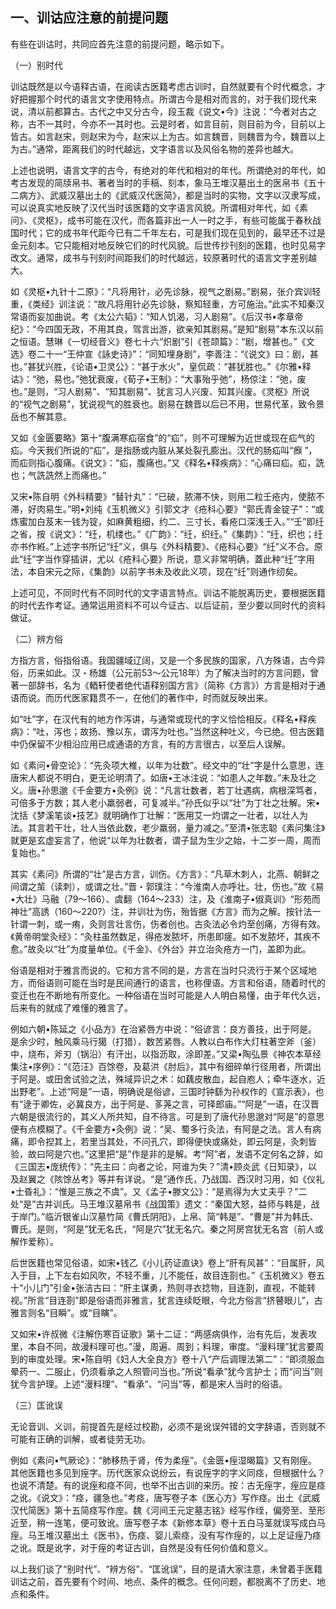 ## 一、训诂应注意的前提问题

有些在训诂时，共同应首先注意的前提问题，略示如下。

（一）别时代

训诂既然是以今语释古语，在阅读古医籍考虑古训时，自然就要有个时代概念，才好把握那个时代的语言文字使用特点。所谓古今是相对而言的，对于我们现代来说，清以前都算古。古代之中又分古今，段玉裁《说文•今》注说：“今者对古之称，古不一其时，今亦不一其时也。云是时者，如言目前，则目前为今，目前以上皆古。如言赵宋，则赵宋为今，赵宋以上为古。如言魏晋，则魏晋为今，魏晋以上为古。”通常，距离我们的时代越远，文字语言以及风俗名物的差异也越大。

上述也说明，语言文字的古今，有绝对的年代和相对的年代。所谓绝对的年代，如考古发现的简牍帛书、著者当时的手稿、刻本，象马王堆汉墓出土的医帛书《五十二病方》、武威汉墓出土的《武威汉代医简》，都是当时的实物，文字以汉隶写成，可以说真实地反映了汉代当时该医籍的文字语言风貌。所谓相对年代，如《素问》、《灵枢》，成书可能在汉代，而各篇非出一人一时之手，有些可能属于春秋战国时代；它的成书年代距今已有二千年左右，可是我们现在见到的，最早还不过是金元刻本。它只能相对地反映它们的时代风貌。后世传抄刊刻的医籍，也时见易字改文。通常，成书与刊刻时间距我们的时代越远，较原著时代的语言文字差别越大。

如《灵枢•九针十二原》：“凡将用针，必先诊脉，视气之剧易。”剧易，张介宾训轻重，《类经》训注说：“故凡将用针必先诊脉，察知轻重，方可施治。”此实不知秦汉常语而妄加曲说。考《太公六韬》：“知人饥渴，习人剧易”。《后汉书•孝章帝纪》：“今四国无政，不用其良，驾言出游，欲亲知其剧易。”是知“剧易”本东汉以前之恒语。慧琳《一切经音义》卷七十六“炽剧”引《苍颉篇》：“剧，增甚也。”《文选》卷二十一“王仲宣《詠史诗》”：“同知埋身剧”，李善注：“《说文》曰：剧，甚也。”甚犹兴胜，《论语•卫灵公》：“甚于水火”，皇侃疏：“甚犹胜也。”《尔雅•释诂》：“弛，易也。”弛犹衰废，《荀子•王制》：“大事殆乎弛”，杨倞注：“弛，废也。”是则，“习人剧易”、“知其剧易”、犹言习人兴废、知其兴废。《灵枢》所说的“视气之剧易”，犹说视气的胜衰也。剧易在魏晋以后已不用，世易代革，致令景岳也不解其意。

又如《金匮要略》第十“腹满寒疝宿食”的“疝”，则不可理解为近世或现在疝气的疝。今天我们所说的“疝”，是指肠或内脏从某处裂孔膨出。汉代的肠疝叫“㿗 ”，而疝则指心腹痛。《说文》：“疝，腹痛也。”又《释名•释疾病》：“心痛曰疝。疝，詵也；气詵詵然上而痛也。”

又宋•陈自明《外科精要》“替针丸”：“已破，脓滞不快，则用二粒壬疮内，使脓不滞，好肉易生。”明•刘纯《玉机微义》引郭文才《疮科心要》“郭氏青金锭子”：“或炼蜜加白芨末一钱为锭，如麻黄粗细，约二、三寸长，看疮口深浅壬入。”“壬”即纴之省，按《说文》：“纴，机缕也。”《广韵》：“纴，织纴。”《集韵》：“纴，织也；纴亦书作絍。”上述字书所记“纴”义，俱与《外科精要》、《疮科心要》“纴”义不合。原此“纴”字当作穿插讲，尤以《疮科心要》所说，意义非常明确，蓋此种“纴”字用法，本自宋元之际，《集韵》以前字书未及收此义项，现在“纴”则通作纫矣。

上述可见，不同时代有不同时代的文字语言特点。训诂不能脱离历史，要根据医籍的时代去作考证。通常运用资料不可以今证古、以后证前，至少要以同时代的资料做证。

（二）辨方俗

方指方言，俗指俗语。我国疆域辽阔，又是一个多民族的国家，八方殊语，古今异俗，历来如此。汉・杨雄（公元前53〜公元18年）为了解决当时的方言问题，曾著一部辞书，名为《輏轩使者绝代语释别国方言》（简称《方言》）方言是相对于通语而说。而历代医家籍贯不一，在他们的著作中，时而就反映出来。

如“吐”字，在汉代有的地方作泻讲，与通常或现代的字义恰恰相反。《释名•释疾病》：“吐，泻也；故扬、豫以东，谓泻为吐也。”当然这种吐义，今已绝。但古医籍中仍保留不少相沿应用已成通语的方言，有的方言很古，以至后人误解。

如《素问•骨空论》：“先灸项大椎，以年为壮数”。经文中的“壮”字是什么意思，连唐宋人都说不明白，更无论明清了。如唐•王冰注说：“如患人之年数。”未及壮之义。唐•孙思邈《千金要方•灸例》说：“凡言壮数者，若丁壮遇病，病根深笃者，可倍多于方数；其人老小羸弱者，可复减半。”孙氏似乎以“壮”为丁壮之壮解。宋•沈括《梦溪笔谈•技艺》就明确作丁壮解：“医用艾一灼谓之一壮者，以壮人为法。其言若干壮，壮人当依此数，老少羸弱，量力减之。”至清•张志聪《素问集注》就更是玄虚妄言了，他说“以年为壮数者，谓子鼠为生少之始，十二岁一周，周而复始也。”

其实《素问》所谓的“壮”是古方言，训伤。《方言》：“凡草木刺人，北燕、朝鲜之间谓之茦（读刺），或谓之壮。”晋・郭璞注：“今淮南人亦呼壮。壮，伤也。”故《易•大壮》马融（79〜166）、虞翻（164〜233）注，及《淮南子•俶真训》“形苑而神壮”高誘（160〜220?）注，并训壮为伤，殆皆据《方言》而为之解。按针法一针谓一刺，或一痏，灸则言壮言伤，伤者创也。古灸法必令灼至创痛，方得有效。《黄帝明堂灸经》：“灸柱虽然数足，得疮发脓坏，所患即瘥。如不发脓坏，其疾不愈。”故灸以“壮”为度量单位。《千金》、《外台》并立治灸疮方一门，盖即为此。

俗语是相对于雅言而说的。它和方言不同的是，方言在当时只流行于某个区域地方，而俗语则可能在当时是民间通行的语言，也称俚语。方言和俗语，随着时代的变迁也在不断地有所变化。一种俗语在当时可能是人人明白易懂，由于年代久远，后来有的就成了难懂的雅言了。

例如六朝•陈延之《小品方》在治紧唇方中说：“俗谚言：良方善技，出于阿是。是余少时，触风乘马行獦（打猎），数苦紧唇。人教以白布作大灯柱著空斧（釜）中，烧布，斧刃（锅沿）有汗出，以指沥取，涂即差。”又梁•陶弘景《神农本草经集注•序例》：“《范汪》百馀卷，及葛洪《肘后》，其中有细碎单行径用者，所谓出于阿是。或田舍试验之法，殊域异识之术：如藕皮散血，起自庖人；牵牛逐水，近出野老”。上述“阿是”一语，明确说是俗谚，三国时钟繇为孙权作的《宣示表》，也有“逯于卿佐，必冀良方，出于阿是、茤荛之言，可择郎庙。”“阿是”一语，在汉晋六朝是很流行的，其义人所共知，自不待言。可是到了唐代孙思邈对“阿是”的意思便有点模糊了。《千金要方•灸例》说：“吴、蜀多行灸法，有阿是之法。言人有病痛，即令揑其上，若里当其处，不问孔穴，即得便快或痛处，即云阿是，灸刺皆验，故曰阿是穴也。”这里把“是”作是非的是解。考“阿”者，发语不定何名之辞，如《三国志•庞统传》：“先主曰：向者之论，阿谁为失？”清•顾炎武《日知录》，以及赵翼之《陔馀丛考》等并有详说。“是”通作氏，乃战国、西汉时习用，如《仪礼•士昏礼》：“惟是三族之不虞”。又《孟子•滕文公》：“是焉得为大丈夫乎？”二处“是”古并训氏。马王堆汉墓帛书《战国策》遗文：“秦国大怒，益师与韩是，战于岸门。”临沂银雀山汉墓竹简《曹氏阴阳》，上帛、简“韩是”、“曹是”并为韩氏、曹氏。是则，“阿是”犹无名氏，“阿是穴”犹无名穴。秦之阿房宫犹无名宫（前人或解作爱称）。

后世医籍也常见俗语，如宋•钱乙《小儿药证直诀》卷上“肝有风甚”：“目属肝，风入于目，上下左右如风吹，不轻不重，儿不能任，故目连剳也。”《玉机微义》卷五十“小儿门”引金•张洁古曰：“肝主谋勇，热则寻衣捻物，目连剳，直视，不能转视。”所言“目连剳”即是俗语而非雅言，犹言连续眨眼，今北方俗言“挤瞽眼儿”，古雅言则名“目瞬”。或“目瞚”。

又如宋•许叔微《注解伤寒百证歌》第十二证：“两感病俱作，治有先后，发表攻里，本自不同，故漫料理可也。”漫，周遍、周到；料理，审度。“漫料理”犹言要周到的审度处理。宋•陈自明《妇人大全良方》卷十八“产后调理法第二”：“即须服血晕药一、二服止，仍须看承之人照管问当也。”所说“看承”犹今言护士；而“问当”则犹今言护理。上述“漫料理”、“看承”、“问当”等，都是宋人当时的俗语。

（三）匡讹误

无论音训、义训，前提首先是经过校勘，必须不是讹误舛错的文字辞语，否则就不可能有正确的训解，或者徒劳无功。

例如《素问•气厥论》：“肺移热于肾，传为柔痓”。《金匮•痓湿暍篇》又有刚痓。其他医籍也多见到痓字。历代医家众说纷云，有说痓字的字义同痉，但根据什么？也说不清楚。有的说痓和痉不同，也举不出古训的来历。按：古无痓字，痓应是痉之讹。《说文》：“痉，疆急也。”考痉，唐写卷子本《医心方》写作痉。出土《武威汉代简医》第十五简痉写作庢。魏《河间王元定墓志铭》经写作绖，偏旁至、至形近至，稍一连笔，便可致讹。唐写卷子本《新修本草》卷十五白马茎就误写成白马痓。马王堆汉墓出土《医书》，伤痉、婴儿索痉，没有写作痓的，以上足证痓乃痉之讹。既是讹字，对于痓的考证古训，自然是没有任何价值和意义。

以上我们谈了“别时代”、“辨方俗”、“匡讹误”，目的是请大家注意，未曾着手医籍训诂之前，首先要有个时间、地点、条件的概念。任何问题，都脱离不了历史、地点和条件。
